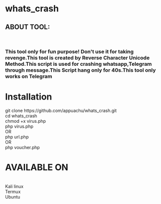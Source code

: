 # whats_crash

<h2>ABOUT TOOL:</h2><BR>
  <h3>This tool only for fun purpose! Don't use it for taking revenge.This tool is created by Reverse Character Unicode Method.This script is used for crashing whatsapp,Telegram through message.This Script hang only for 40s.This tool only works on Telegram </h3>

  
  <h1>Installation</h1>
  git clone https://github.com/appuachu/whats_crash.git<br>
  cd whats_crash<br>
  chmod +x virus.php<br>
  php virus.php<br>
         OR<br>
  php url.php<br>
         OR<br>
  php voucher.php
  
  
  
  <h1>AVAILABLE ON</h1><br>
  Kali linux<br>
  Termux<br>
  Ubuntu<br>
  
  
  
  
